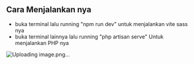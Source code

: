 
## Cara Menjalankan nya 

- buka terminal lalu running "npm run dev" untuk menjalankan vite sass nya
- buka terminal lainnya lalu running "php artisan serve" Untuk menjalankan PHP nya

![Uploading image.png…]()

